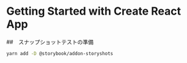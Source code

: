 # Getting Started with Create React App

<!-- START doctoc generated TOC please keep comment here to allow auto update -->
<!-- DON'T EDIT THIS SECTION, INSTEAD RE-RUN doctoc TO UPDATE -->



<!-- END doctoc generated TOC please keep comment here to allow auto update -->

##　スナップショットテストの準備

```bash
yarn add -D @storybook/addon-storyshots
```
